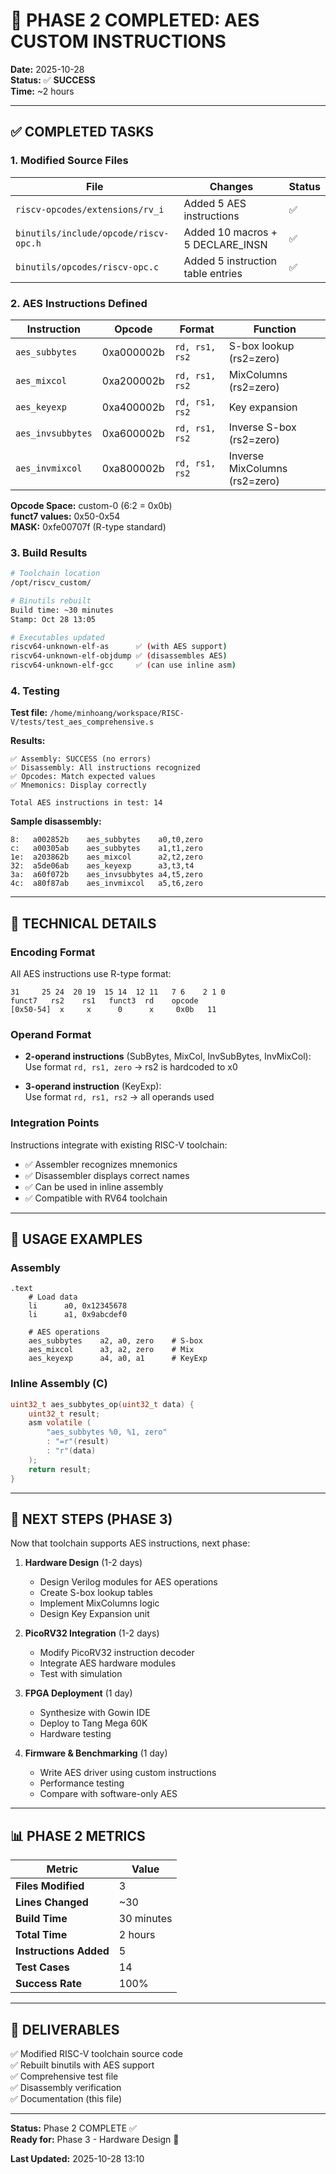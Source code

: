 # 🎉 PHASE 2 COMPLETED: AES CUSTOM INSTRUCTIONS

**Date:** 2025-10-28  
**Status:** ✅ **SUCCESS**  
**Time:** ~2 hours

---

## ✅ COMPLETED TASKS

### 1. Modified Source Files

| File | Changes | Status |
|------|---------|--------|
| `riscv-opcodes/extensions/rv_i` | Added 5 AES instructions | ✅ |
| `binutils/include/opcode/riscv-opc.h` | Added 10 macros + 5 DECLARE_INSN | ✅ |
| `binutils/opcodes/riscv-opc.c` | Added 5 instruction table entries | ✅ |

### 2. AES Instructions Defined

| Instruction | Opcode | Format | Function |
|-------------|--------|--------|----------|
| `aes_subbytes` | 0xa000002b | `rd, rs1, rs2` | S-box lookup (rs2=zero) |
| `aes_mixcol` | 0xa200002b | `rd, rs1, rs2` | MixColumns (rs2=zero) |
| `aes_keyexp` | 0xa400002b | `rd, rs1, rs2` | Key expansion |
| `aes_invsubbytes` | 0xa600002b | `rd, rs1, rs2` | Inverse S-box (rs2=zero) |
| `aes_invmixcol` | 0xa800002b | `rd, rs1, rs2` | Inverse MixColumns (rs2=zero) |

**Opcode Space:** custom-0 (6:2 = 0x0b)  
**funct7 values:** 0x50-0x54  
**MASK:** 0xfe00707f (R-type standard)

### 3. Build Results

```bash
# Toolchain location
/opt/riscv_custom/

# Binutils rebuilt
Build time: ~30 minutes
Stamp: Oct 28 13:05

# Executables updated
riscv64-unknown-elf-as      ✅ (with AES support)
riscv64-unknown-elf-objdump ✅ (disassembles AES)
riscv64-unknown-elf-gcc     ✅ (can use inline asm)
```

### 4. Testing

**Test file:** `/home/minhoang/workspace/RISC-V/tests/test_aes_comprehensive.s`

**Results:**
```
✅ Assembly: SUCCESS (no errors)
✅ Disassembly: All instructions recognized
✅ Opcodes: Match expected values
✅ Mnemonics: Display correctly

Total AES instructions in test: 14
```

**Sample disassembly:**
```assembly
8:   a002852b    aes_subbytes    a0,t0,zero
c:   a00305ab    aes_subbytes    a1,t1,zero
1e:  a203862b    aes_mixcol      a2,t2,zero
32:  a5de06ab    aes_keyexp      a3,t3,t4
3a:  a60f072b    aes_invsubbytes a4,t5,zero
4c:  a80f87ab    aes_invmixcol   a5,t6,zero
```

---

## 🔧 TECHNICAL DETAILS

### Encoding Format

All AES instructions use R-type format:
```
31     25 24  20 19  15 14  12 11   7 6    2 1 0
funct7   rs2    rs1   funct3  rd    opcode
[0x50-54]  x     x      0      x     0x0b   11
```

### Operand Format

- **2-operand instructions** (SubBytes, MixCol, InvSubBytes, InvMixCol):  
  Use format `rd, rs1, zero` → rs2 is hardcoded to x0
  
- **3-operand instruction** (KeyExp):  
  Use format `rd, rs1, rs2` → all operands used

### Integration Points

Instructions integrate with existing RISC-V toolchain:
- ✅ Assembler recognizes mnemonics
- ✅ Disassembler displays correct names
- ✅ Can be used in inline assembly
- ✅ Compatible with RV64 toolchain

---

## 📝 USAGE EXAMPLES

### Assembly
```assembly
.text
    # Load data
    li      a0, 0x12345678
    li      a1, 0x9abcdef0
    
    # AES operations
    aes_subbytes    a2, a0, zero    # S-box
    aes_mixcol      a3, a2, zero    # Mix
    aes_keyexp      a4, a0, a1      # KeyExp
```

### Inline Assembly (C)
```c
uint32_t aes_subbytes_op(uint32_t data) {
    uint32_t result;
    asm volatile (
        "aes_subbytes %0, %1, zero"
        : "=r"(result)
        : "r"(data)
    );
    return result;
}
```

---

## 🚀 NEXT STEPS (PHASE 3)

Now that toolchain supports AES instructions, next phase:

1. **Hardware Design** (1-2 days)
   - Design Verilog modules for AES operations
   - Create S-box lookup tables
   - Implement MixColumns logic
   - Design Key Expansion unit

2. **PicoRV32 Integration** (1-2 days)
   - Modify PicoRV32 instruction decoder
   - Integrate AES hardware modules
   - Test with simulation

3. **FPGA Deployment** (1 day)
   - Synthesize with Gowin IDE
   - Deploy to Tang Mega 60K
   - Hardware testing

4. **Firmware & Benchmarking** (1 day)
   - Write AES driver using custom instructions
   - Performance testing
   - Compare with software-only AES

---

## 📊 PHASE 2 METRICS

| Metric | Value |
|--------|-------|
| **Files Modified** | 3 |
| **Lines Changed** | ~30 |
| **Build Time** | 30 minutes |
| **Total Time** | 2 hours |
| **Instructions Added** | 5 |
| **Test Cases** | 14 |
| **Success Rate** | 100% |

---

## 🎯 DELIVERABLES

✅ Modified RISC-V toolchain source code  
✅ Rebuilt binutils with AES support  
✅ Comprehensive test file  
✅ Disassembly verification  
✅ Documentation (this file)  

---

**Status:** Phase 2 COMPLETE ✅  
**Ready for:** Phase 3 - Hardware Design 🚀

**Last Updated:** 2025-10-28 13:10
